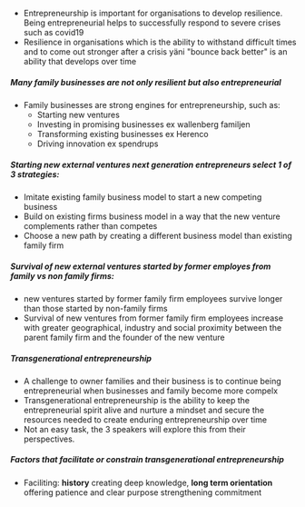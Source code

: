 - Entrepreneurship is important for organisations to develop resilience. Being entrepreneurial helps to successfully respond to severe crises such as covid19
- Resilience in organisations which is the ability to withstand difficult times and to come out stronger after a crisis yäni "bounce back better" is an ability that develops over time


##### Many family businesses are not only resilient but also entrepreneurial

- Family businesses are strong engines for entrepreneurship, such as:
	- Starting new ventures
	- Investing in promising businesses ex wallenberg familjen
	- Transforming existing businesses ex Herenco
	- Driving innovation ex spendrups

##### Starting new external ventures next generation entrepreneurs select 1 of 3 strategies:
- Imitate existing family business model to start a new competing business
- Build on existing firms business model in a way that the new venture complements rather than competes
- Choose a new path by creating a different business model than existing family firm
##### Survival of new external ventures started by former employes from family vs non family firms:
- new ventures started by former family firm employees survive longer than those started by non-family firms
- Survival of new ventures from former family firm employees increase with greater geographical, industry and social proximity between the parent family firm and the founder of the new venture


##### Transgenerational entrepreneurship
- A challenge to owner families and their business is to continue being entrepreneurial when businesses and family become more compelx
- Transgenerational entrepreneurship is the ability to keep the entrepreneurial spirit alive and nurture a mindset and secure the resources needed to create enduring entrepreneurship over time
- Not an easy task, the 3 speakers will explore this from their perspectives.

##### Factors that facilitate or constrain transgenerational entrepreneurship

- Faciliting: **history** creating deep knowledge, **long term orientation** offering patience and clear purpose strengthening commitment